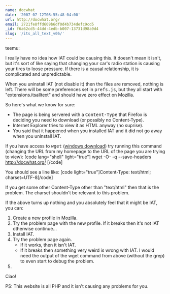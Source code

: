 ```yaml
---
name: docwhat
date: '2007-07-12T08:55:48-04:00'
url: http://docwhat.org/
email: 2721fe8ffd609b6df0d4b734defc9cd5
_id: f6a62cd5-44dd-4edb-b007-13731d98a9d4
slug: '/its_all_text_v06/'
---
```


teemu:

I really have no idea how IAT could be causing this. It doesn't mean it isn't,
but it's sort of like saying that changing your car's radio station is causing
your tires to loose pressure. If there is a causal relationship, it is
complicated and unpredictable.

When you uninstall IAT (not disable it) then the files are removed, nothing is
left. There will be some preferences set in <tt>prefs.js</tt>, but they all
start with "extensions.itsalltext" and should have zero effect on Mozilla.

So here's what we know for sure:

<ul>
  <li>The page is being servered with a <tt>Content-Type</tt> that Firefox is deciding you need to download (or possibly no Content-Type).</li>
  <li>Internet Explorer tries to view it as HTML anyway (no suprise).</li>
  <li>You said that it happened when you installed IAT and it did not go away when you uninstall IAT.</li>
</ul>

If you have access to <tt>wget</tt>
(<a href="http://users.ugent.be/~bpuype/wget/" rel="nofollow">windows
download</a>) try running this command (changing the URL from my homepage to
the URL of the page you are trying to view): [code lang="shell" light="true"]
wget -O- -q --save-headers http://docwhat.org/ [/code]

You should see a line like: [code light="true"]Content-Type: text/html;
charset=UTF-8[/code]

If you get some other Content-Type other than "text/html" then that is the
problem. The charset shouldn't be relevant to this problem.

If the above turns up nothing and you absolutely feel that it might be IAT,
you can:

<ol>
  <li> Create a new profile in Mozilla. </li>
  <li> Try the problem page with the new profile. If it breaks then it's not IAT otherwise continue&hellip; </li>
  <li> Install IAT. </li>
  <li> Try the problem page again.
       <ul>
         <li> If it works, then it isn't IAT. </li>
         <li> If it breaks then something very weird is wrong with IAT. I would need the output of the wget command from above (without the grep) to even start to debug the problem. </li>
       </ul>
  </li><li>
</li></ol>

Ciao!

PS: This website is all PHP and it isn't causing any problems for you.
